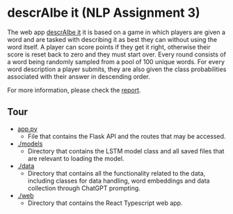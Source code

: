 # descrAIbe it (NLP Assignment 3)
The web app [descrAIbe it](https://descraibe.onrender.com/) it is based on a game in which players are given a word and are tasked with describing
it as best they can without using the word itself. A player can score points if they get it right, otherwise their
score is reset back to zero and they must start over. Every round consists of a word being randomly sampled
from a pool of 100 unique words. For every word description a player submits, they are also given the class
probabilities associated with their answer in descending order.

For more information, please check the [report](https://github.com/Koen-Kraaijveld/nlp-assignment-3/blob/main/report.pdf).

## Tour
* [app.py](https://github.com/Koen-Kraaijveld/nlp-assignment-3/blob/main/app.py)
  * File that contains the Flask API and the routes that may be accessed.
* [./models](https://github.com/Koen-Kraaijveld/nlp-assignment-3/tree/main/models)
  * Directory that contains the LSTM model class and all saved files that are relevant to loading the model.
* [./data](https://github.com/Koen-Kraaijveld/nlp-assignment-3/tree/main/data)
  * Directory that contains all the functionality related to the data, including classes for data handling, word embeddings and data collection through ChatGPT prompting.
* [./web](https://github.com/Koen-Kraaijveld/nlp-assignment-3/tree/main/web)
  * Directory that contains the React Typescript web app.
